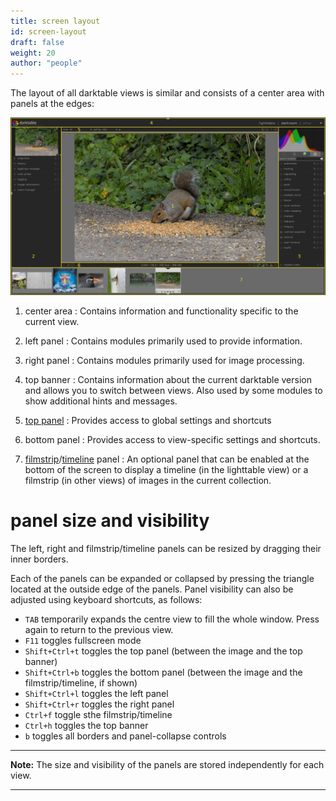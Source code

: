 ```yaml
---
title: screen layout
id: screen-layout
draft: false
weight: 20
author: "people"
---
```


The layout of all darktable views is similar and consists of a center area with panels at the edges: 

![screen-layout](./screen-layout/screen-layout.png#w100)

1. center area
: Contains information and functionality specific to the current view.

2. left panel
: Contains modules primarily used to provide information.

3. right panel
: Contains modules primarily used for image processing.

4. top banner
: Contains information about the current darktable version and allows you to switch between views. Also used by some modules to show additional hints and messages.

5. [top panel](./top-panel.md)
: Provides access to global settings and shortcuts

6. bottom panel
: Provides access to view-specific settings and shortcuts.

7. [filmstrip](../../module-reference/utility-modules/shared/filmstrip.md)/[timeline](../../module-reference/utility-modules/lighttable/timeline.md) panel
: An optional panel that can be enabled at the bottom of the screen to display a timeline (in the lighttable view) or a filmstrip (in other views) of images in the current collection.

# panel size and visibility

The left, right and filmstrip/timeline panels can be resized by dragging their inner borders. 

Each of the panels can be expanded or collapsed by pressing the triangle located at the outside edge of the panels. Panel visibility can also be adjusted using keyboard shortcuts, as follows:

 - `TAB` temporarily expands the centre view to fill the whole window. Press again to return to the previous view.
 - `F11` toggles fullscreen mode
 - `Shift+Ctrl+t` toggles the top panel (between the image and the top banner)
 - `Shift+Ctrl+b` toggles the bottom panel (between the image and the filmstrip/timeline, if shown)
 - `Shift+Ctrl+l` toggles the left panel
 - `Shift+Ctrl+r` toggles the right panel
 - `Ctrl+f` toggle sthe filmstrip/timeline
 - `Ctrl+h` toggles the top banner
 - `b` toggles all borders and panel-collapse controls

---

**Note:** The size and visibility of the panels are stored independently for each view.

---
